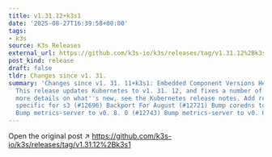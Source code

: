 ```yaml
---
title: v1.31.12+k3s1
date: '2025-08-27T16:39:58+00:00'
tags:
- k3s
source: K3s Releases
external_url: https://github.com/k3s-io/k3s/releases/tag/v1.31.12%2Bk3s1
post_kind: release
draft: false
tldr: Changes since v1. 31.
summary: 'Changes since v1. 31. 11+k3s1: Embedded Component Versions Helpful Links
  This release updates Kubernetes to v1. 31. 12, and fixes a number of issues. For
  more details on what''s new, see the Kubernetes release notes. Add retention flag
  specific for s3 (#12696) Backport For August (#12721) Bump coredns to 1. 12. 3 (#12732)
  Bump metrics-server to v0. 8. 0 (#12743) Bump metrics-server to v0. 8.'
---
```

Open the original post ↗ https://github.com/k3s-io/k3s/releases/tag/v1.31.12%2Bk3s1
